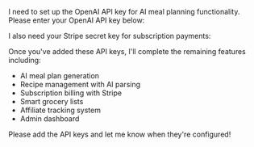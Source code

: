 I need to set up the OpenAI API key for AI meal planning functionality. Please enter your OpenAI API key below:

<lov-actions>
  <lov-secret-form name="OPENAI_API_KEY"></lov-secret-form>
</lov-actions>

I also need your Stripe secret key for subscription payments:

<lov-actions>
  <lov-secret-form name="STRIPE_SECRET_KEY"></lov-secret-form>
</lov-actions>

Once you've added these API keys, I'll complete the remaining features including:
- AI meal plan generation
- Recipe management with AI parsing
- Subscription billing with Stripe
- Smart grocery lists
- Affiliate tracking system
- Admin dashboard

Please add the API keys and let me know when they're configured!